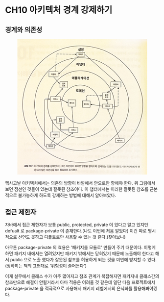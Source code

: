 # CH10 아키텍처 경계 강제하기

## 경계와 의존성

<figure><img src="../../.gitbook/assets/2023. 4. 5. - 0 4 (1).jpg" alt=""><figcaption></figcaption></figure>

헥사고날 아키텍처에서는 의존의 방향이 바깥에서 안으로만 향해야 한다. 위 그림에서 보면 점선인 것들이 있는데 잘못된 참조이다. 이 챕터에서는 이러한 잘못된 참조를 근본적으로 불가능하게 하도록 강제하는 방법에 대해서 알아보았다.



## 접근 제한자

자바에서 접근 제한자가 보통 public, protected, private 이 있다고 알고 있지만 defualt 로 package-private 이 존재한다.(나도 이번에 처음 알았다) 이건 따로 명시적으로 선언도 못하고 디폴트로만 사용할 수 있는 것 같다.(찾아보니)

아무튼 package-private 의 효용은 '패키지를 모듈로' 만들어 주기 때문이다. 이렇게 하면 패키지 내에서는 열려있지만 패키지 밖에서는 닫혀있기 때문에 노출해야 한다고 해서 public 으로 노출 했다가 잘못된 참조를 허용하게 되는 것을 미연에 방지할 수 있다. (정확히는 책의 표현대로 '위험성이 줄어든다')

이게 실무에서 클래스 수가 아주 많아지고 참조 관계가 복잡해지면 패키지내 클래스간의 참조만으로 해결이 안될거라서 아마 적용은 어려울 것 같은데 일단 다음 프로젝트에서 package-private 을 적극적으로 사용해서 패키지 레벨에서의 은닉화를 활용해봐야겠다.

